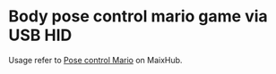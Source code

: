 Body pose control mario game via USB HID
=====

Usage refer to [Pose control Mario](https://maixhub.com/app/80) on MaixHub.


